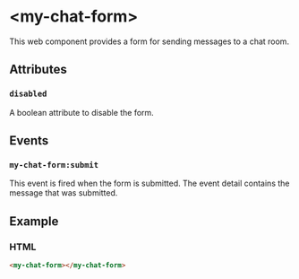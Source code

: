# &lt;my-chat-form&gt;

This web component provides a form for sending messages to a chat room.

## Attributes
### `disabled`
A boolean attribute to disable the form.

## Events
### `my-chat-form:submit`
This event is fired when the form is submitted. The event detail contains the message that was submitted.

## Example

### HTML

```html
<my-chat-form></my-chat-form>
```